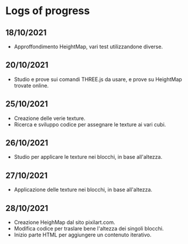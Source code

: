 # Logs of progress
## 18/10/2021
- Approffondimento HeightMap, vari test utilizzandone diverse.
## 20/10/2021
- Studio e prove sui comandi THREE.js da usare, e prove su HeightMap trovate online.
## 25/10/2021
- Creazione delle verie texture.
- Ricerca e sviluppo codice per assegnare le texture ai vari cubi.
## 26/10/2021
- Studio per applicare le texture nei blocchi, in base all'altezza.
## 27/10/2021
- Applicazione delle texture nei blocchi, in base all'altezza. 
## 28/10/2021
- Creazione HeighMap dal sito pixilart.com.
- Modifica codice per traslare bene l'altezza dei singoli blocchi.
- Inizio parte HTML per aggiungere un contenuto iterativo.
